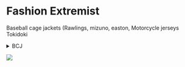# Fashion Extremist

Baseball cage jackets (Rawlings, mizuno, easton, 
Motorcycle jerseys
Tokidoki

<details markdown='1'><summary>BCJ</summary>


Our goal at CageJacket.com is to provide easy access to great fitting baseball performance wear. As an elite player, I know it is important to have every advantage possible. This includes being able to perform at your best in damp and cool weather. 

All MLB Players use hitting jackets or Cage Jackets as they are commonly referred to as. Injuries to the core can be very difficult to rehab and can take months to recover from - staying loose and limber is very important. The jacket should fit well but shouldn't be to tight. Nothing should impede your natural swing. 

</details>

![](https://i.redd.it/dh8cwxg8b8w61.png)
